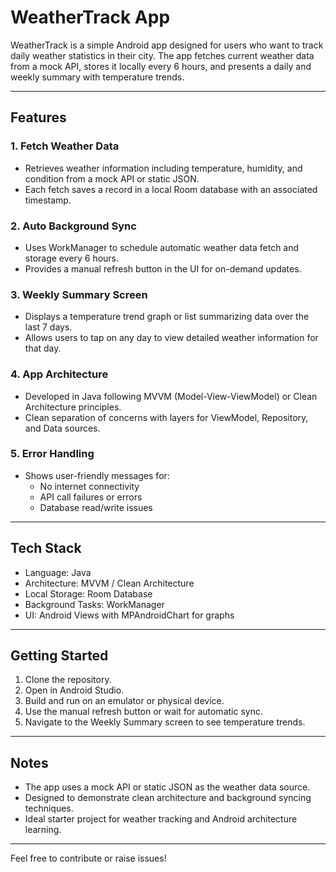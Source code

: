 # WeatherTrack App

WeatherTrack is a simple Android app designed for users who want to track daily weather statistics in their city. The app fetches current weather data from a mock API, stores it locally every 6 hours, and presents a daily and weekly summary with temperature trends.

---

## Features

### 1. Fetch Weather Data
- Retrieves weather information including temperature, humidity, and condition from a mock API or static JSON.
- Each fetch saves a record in a local Room database with an associated timestamp.

### 2. Auto Background Sync
- Uses WorkManager to schedule automatic weather data fetch and storage every 6 hours.
- Provides a manual refresh button in the UI for on-demand updates.

### 3. Weekly Summary Screen
- Displays a temperature trend graph or list summarizing data over the last 7 days.
- Allows users to tap on any day to view detailed weather information for that day.

### 4. App Architecture
- Developed in Java following MVVM (Model-View-ViewModel) or Clean Architecture principles.
- Clean separation of concerns with layers for ViewModel, Repository, and Data sources.

### 5. Error Handling
- Shows user-friendly messages for:
  - No internet connectivity
  - API call failures or errors
  - Database read/write issues

---

## Tech Stack
- Language: Java
- Architecture: MVVM / Clean Architecture
- Local Storage: Room Database
- Background Tasks: WorkManager
- UI: Android Views with MPAndroidChart for graphs

---

## Getting Started

1. Clone the repository.
2. Open in Android Studio.
3. Build and run on an emulator or physical device.
4. Use the manual refresh button or wait for automatic sync.
5. Navigate to the Weekly Summary screen to see temperature trends.

---

## Notes
- The app uses a mock API or static JSON as the weather data source.
- Designed to demonstrate clean architecture and background syncing techniques.
- Ideal starter project for weather tracking and Android architecture learning.

---

Feel free to contribute or raise issues!
